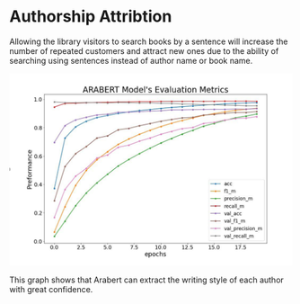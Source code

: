 # Authorship Attribtion
Allowing the library visitors to search books by a sentence will increase the number of repeated customers and attract new ones due to the ability of searching using sentences instead of author name or book name.

![plot](../aa1.PNG)  

This graph shows that Arabert can extract the writing style of each author with great confidence.
